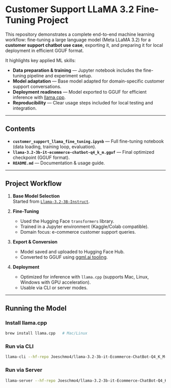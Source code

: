 # Customer Support LLaMA 3.2 Fine-Tuning Project  

This repository demonstrates a complete end-to-end machine learning workflow: fine-tuning a large language model (Meta LLaMA 3.2) for a **customer support chatbot use case**, exporting it, and preparing it for local deployment in efficient GGUF format.  

It highlights key applied ML skills:  
- **Data preparation & training** — Jupyter notebook includes the fine-tuning pipeline and experiment setup.  
- **Model adaptation** — Base model adapted for domain-specific customer support conversations.  
- **Deployment readiness** — Model exported to GGUF for efficient inference with [llama.cpp](https://github.com/ggerganov/llama.cpp).  
- **Reproducibility** — Clear usage steps included for local testing and integration.  

---

## Contents  

- **`customer_support_llama_fine_tuning.ipynb`** — Full fine-tuning notebook (data loading, training loop, evaluation).  
- **`llama-3.2-3b-it-ecommerce-chatbot-q4_k_m.gguf`** — Final optimized checkpoint (GGUF format).  
- **`README.md`** — Documentation & usage guide.  

---

## Project Workflow  

1. **Base Model Selection**  
   Started from [`Llama-3.2-3B-Instruct`](https://huggingface.co/meta-llama/Llama-3.2-3B-Instruct).  

2. **Fine-Tuning**  
   - Used the Hugging Face `transformers` library.  
   - Trained in a Jupyter environment (Kaggle/Colab compatible).  
   - Domain focus: e-commerce customer support queries.  

3. **Export & Conversion**  
   - Model saved and uploaded to Hugging Face Hub.  
   - Converted to GGUF using [ggml.ai tooling](https://huggingface.co/spaces/ggml-org/gguf-my-repo).  

4. **Deployment**  
   - Optimized for inference with `llama.cpp` (supports Mac, Linux, Windows with GPU acceleration).  
   - Usable via CLI or server modes.  

---

## Running the Model  

### Install llama.cpp  
```bash
brew install llama.cpp   # Mac/Linux
```

### Run via CLI  
```bash
llama-cli --hf-repo Joeschmo4/llama-3.2-3b-it-Ecommerce-ChatBot-Q4_K_M-GGUF   --hf-file llama-3.2-3b-it-ecommerce-chatbot-q4_k_m.gguf   -p "How can I track my order?"
```

### Run via Server  
```bash
llama-server --hf-repo Joeschmo4/llama-3.2-3b-it-Ecommerce-ChatBot-Q4_K_M-GGUF   --hf-file llama-3.2-3b-it-ecommerce-chatbot-q4_k_m.gguf -c 2048
```

